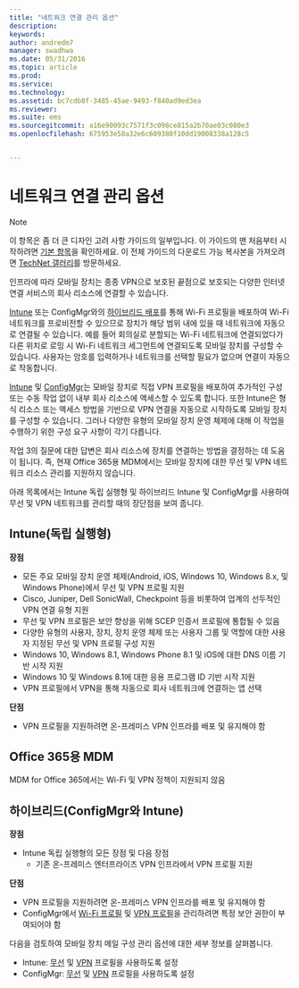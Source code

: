 ```yaml
---
title: "네트워크 연결 관리 옵션"
description: 
keywords: 
author: andredm7
manager: swadhwa
ms.date: 05/31/2016
ms.topic: article
ms.prod: 
ms.service: 
ms.technology: 
ms.assetid: bc7cdb8f-3485-45ae-9493-f840ad9ed3ea
ms.reviewer: 
ms.suite: ems
ms.sourcegitcommit: a16e90093c7571f3c098ce815a2b70ae03c080e3
ms.openlocfilehash: 675953e58a32e6c609380f10dd19008338a128c5


---
```


# 네트워크 연결 관리 옵션

>[!NOTE]
>이 항목은 좀 더 큰 디자인 고려 사항 가이드의 일부입니다. 이 가이드의 맨 처음부터 시작하려면 [기본 항목](mdm-design-considerations-guide.md)을 확인하세요. 이 전체 가이드의 다운로드 가능 복사본을 가져오려면 [TechNet 갤러리](https://gallery.technet.microsoft.com/Mobile-Device-Management-7d401582)를 방문하세요.

인프라에 따라 모바일 장치는 종종 VPN으로 보호된 끝점으로 보호되는 다양한 인터넷 연결 서비스의 회사 리소스에 연결할 수 있습니다.

[Intune](/Intune/deploy-use/wi-fi-connections-in-microsoft-intune) 또는 ConfigMgr와의 [하이브리드 배포](https://technet.microsoft.com/library/dn261221.aspx)를 통해 Wi-Fi 프로필을 배포하여 Wi-Fi 네트워크를 프로비전할 수 있으므로 장치가 해당 범위 내에 있을 때 네트워크에 자동으로 연결될 수 있습니다. 예를 들어 회의실로 분할되는 Wi-Fi 네트워크에 연결되었다가 다른 위치로 로밍 시 Wi-Fi 네트워크 세그먼트에 연결되도록 모바일 장치를 구성할 수 있습니다. 사용자는 암호를 입력하거나 네트워크를 선택할 필요가 없으며 연결이 자동으로 작동합니다.

[Intune](/Intune/deploy-use/vpn-connections-in-microsoft-intune) 및 [ConfigMgr](https://technet.microsoft.com/library/dn261217.aspx)는 모바일 장치로 직접 VPN 프로필을 배포하여 추가적인 구성 또는 수동 작업 없이 내부 회사 리소스에 액세스할 수 있도록 합니다. 또한 Intune은 형식 리소스 또는 액세스 방법을 기반으로 VPN 연결을 자동으로 시작하도록 모바일 장치를 구성할 수 있습니다. 그러나 다양한 유형의 모바일 장치 운영 체제에 대해 이 작업을 수행하기 위한 구성 요구 사항이 각기 다릅니다.

작업 3의 질문에 대한 답변은 회사 리소스에 장치를 연결하는 방법을 결정하는 데 도움이 됩니다. 즉, 현재 <token>Office 365용 MDM</token>에서는 모바일 장치에 대한 무선 및 VPN 네트워크 리소스 관리를 지원하지 않습니다.

아래 목록에서는 Intune 독립 실행형 및 하이브리드 Intune 및 ConfigMgr를 사용하여 무선 및 VPN 네트워크를 관리할 때의 장단점을 보여 줍니다.

## Intune(독립 실행형)

**장점**

- 모든 주요 모바일 장치 운영 체제(Android, iOS, Windows 10, Windows 8.x, 및 Windows Phone)에서 무선 및 VPN 프로필 지원 
- Cisco, Juniper, Dell SonicWall, Checkpoint 등을 비롯하여 업계의 선두적인 VPN 연결 유형 지원
- 무선 및 VPN 프로필은 보안 향상을 위해 SCEP 인증서 프로필에 통합될 수 있음
- 다양한 유형의 사용자, 장치, 장치 운영 체제 또는 사용자 그룹 및 역할에 대한 사용자 지정된 무선 및 VPN 프로필 구성 지원
- Windows 10, Windows 8.1, Windows Phone 8.1 및 iOS에 대한 DNS 이름 기반 시작 지원
- Windows 10 및 Windows 8.1에 대한 응용 프로그램 ID 기반 시작 지원
- VPN 프로필에서 VPN을 통해 자동으로 회사 네트워크에 연결하는 앱 선택

**단점**

- VPN 프로필을 지원하려면 온-프레미스 VPN 인프라를 배포 및 유지해야 함

## Office 365용 MDM

MDM for Office 365에서는 Wi-Fi 및 VPN 정책이 지원되지 않음

## 하이브리드(ConfigMgr와 Intune)

**장점**

- Intune 독립 실행형의 모든 장점 및 다음 장점
    - 기존 온-프레미스 엔터프라이즈 VPN 인프라에서 VPN 프로필 지원

**단점**

- VPN 프로필을 지원하려면 온-프레미스 VPN 인프라를 배포 및 유지해야 함 
- ConfigMgr에서 [Wi-Fi 프로필](https://technet.microsoft.com/library/dn408646.aspx) 및 [VPN 프로필](https://technet.microsoft.com/library/dn408643.aspx)을 관리하려면 특정 보안 권한이 부여되어야 함

다음을 검토하여 모바일 장치 메일 구성 관리 옵션에 대한 세부 정보를 살펴봅니다.

- Intune: [무선](/Intune/deploy-use/wi-fi-connections-in-microsoft-intune) 및 [VPN](/Intune/deploy-use/vpn-connections-in-microsoft-intune) 프로필을 사용하도록 설정
- ConfigMgr: [무선](https://technet.microsoft.com/library/dn261221.aspx) 및 [VPN](https://technet.microsoft.com/library/dn261217.aspx) 프로필을 사용하도록 설정


<!--HONumber=Jul16_HO2-->


